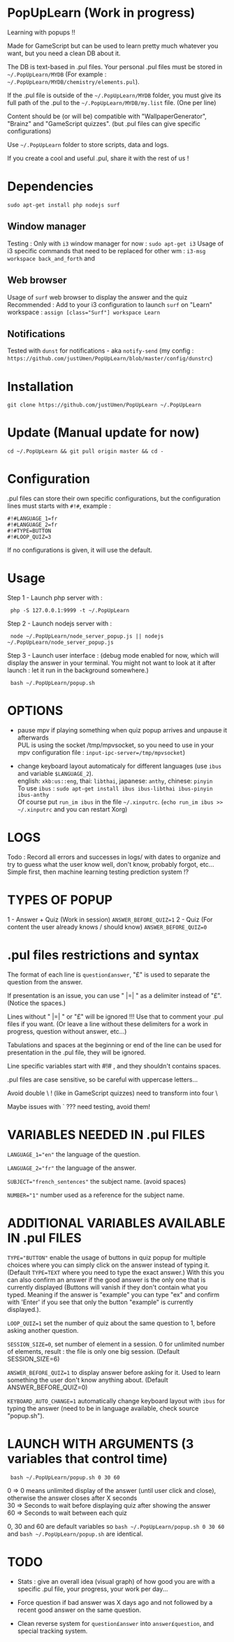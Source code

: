 # PopUpLearn (Work in progress)

Learning with popups !!  

Made for GameScript but can be used to learn pretty much whatever you want, but you need a clean DB about it.  

The DB is text-based in .pul files. Your personal .pul files must be stored in `~/.PopUpLearn/MYDB` (For example : `~/.PopUpLearn/MYDB/chemistry/elements.pul`).  

If the .pul file is outside of the `~/.PopUpLearn/MYDB` folder, you must give its full path of the .pul to the `~/.PopUpLearn/MYDB/my.list` file. (One per line)  

Content should be (or will be) compatible with "WallpaperGenerator", "Brainz" and "GameScript quizzes". (but .pul files can give specific configurations)  

Use `~/.PopUpLearn` folder to store scripts, data and logs.  

If you create a cool and useful .pul, share it with the rest of us !  

# Dependencies

    sudo apt-get install php nodejs surf

## Window manager

Testing : Only with `i3` window manager for now : `sudo apt-get i3`
Usage of i3 specific commands that need to be replaced for other wm : `i3-msg workspace back_and_forth` and  

## Web browser  

Usage of `surf` web browser to display the answer and the quiz  
Recommended : Add to your i3 configuration to launch `surf` on "Learn" workspace : `assign [class="Surf"] workspace Learn`

## Notifications  

Tested with `dunst` for notifications - aka `notify-send` (my config : `https://github.com/justUmen/PopUpLearn/blob/master/config/dunstrc`)  

# Installation

    git clone https://github.com/justUmen/PopUpLearn ~/.PopUpLearn

# Update (Manual update for now)

	cd ~/.PopUpLearn && git pull origin master && cd -

# Configuration

.pul files can store their own specific configurations, but the configuration lines must starts with `#!#`, example :  

    #!#LANGUAGE_1=fr
    #!#LANGUAGE_2=fr
    #!#TYPE=BUTTON
    #!#LOOP_QUIZ=3

If no configurations is given, it will use the default.  

# Usage

Step 1 - Launch php server with :  

     php -S 127.0.0.1:9999 -t ~/.PopUpLearn

Step 2 - Launch nodejs server with :  

     node ~/.PopUpLearn/node_server_popup.js || nodejs ~/.PopUpLearn/node_server_popup.js

Step 3 - Launch user interface : (debug mode enabled for now, which will display the answer in your terminal. You might not want to look at it after launch : let it run in the background somewhere.)  

     bash ~/.PopUpLearn/popup.sh

# OPTIONS

- pause mpv if playing something when quiz popup arrives and unpause it afterwards  
PUL is using the socket /tmp/mpvsocket, so you need to use in your mpv configuration file : `input-ipc-server=/tmp/mpvsocket`)  

- change keyboard layout automaticaly for different languages (use `ibus` and variable `$LANGUAGE_2`).  
english: `xkb:us::eng`, thai: `libthai`, japanese: `anthy`, chinese: `pinyin`  
To use `ibus` : `sudo apt-get install ibus ibus-libthai ibus-pinyin ibus-anthy`  
Of course put `run_im ibus` in the file `~/.xinputrc`.  (`echo run_im ibus >> ~/.xinputrc` and you can restart Xorg)  

# LOGS

Todo : Record all errors and successes in logs/ with dates to organize and try to guess what the user know well, don't know, probably forgot, etc...
Simple first, then machine learning testing prediction system !?  

# TYPES OF POPUP

1 - Answer + Quiz (Work in session) `ANSWER_BEFORE_QUIZ=1`
2 - Quiz (For content the user already knows / should know) `ANSWER_BEFORE_QUIZ=0`

# .pul files restrictions and syntax

The format of each line is `question£answer`, "£" is used to separate the question from the answer.  

If presentation is an issue, you can use " |=| " as a delimiter instead of "£". (Notice the spaces.)  

Lines without " |=| " or "£" will be ignored !!! Use that to comment your .pul files if you want. (Or leave a line without these delimiters for a work in progress, question without answer, etc...)  

Tabulations and spaces at the beginning or end of the line can be used for presentation in the .pul file, they will be ignored.  

Line specific variables start with #!# , and they shouldn't contains spaces.  

.pul files are case sensitive, so be careful with uppercase letters...  

Avoid double \ ! (like in GameScript quizzes) need to transform into four \  

Maybe issues with ` ??? need testing, avoid them!  

# VARIABLES NEEDED IN .pul FILES

`LANGUAGE_1="en"` the language of the question.  

`LANGUAGE_2="fr"` the language of the answer.  

`SUBJECT="french_sentences"` the subject name. (avoid spaces)  

`NUMBER="1"` number used as a reference for the subject name.  

# ADDITIONAL VARIABLES AVAILABLE IN .pul FILES

`TYPE="BUTTON"` enable the usage of buttons in quiz popup for multiple choices where you can simply click on the answer instead of typing it. (Default `TYPE=TEXT` where you need to type the exact answer.) With this you can also confirm an answer if the good answer is the only one that is currently displayed (Buttons will vanish if they don't contain what you typed. Meaning if the answer is "example" you can type "ex" and confirm with 'Enter' if you see that only the button "example" is currently displayed.).

`LOOP_QUIZ=1` set the number of quiz about the same question to 1, before asking another question.  

`SESSION_SIZE=0`, set number of element in a session. 0 for unlimited number of elements, result : the file is only one big session. (Default SESSION_SIZE=6)  

`ANSWER_BEFORE_QUIZ=1` to display answer before asking for it. Used to learn something the user don't know anything about. (Default ANSWER_BEFORE_QUIZ=0)  

`KEYBOARD_AUTO_CHANGE=1` automatically change keyboard layout with `ibus` for typing the answer (need to be in language available, check source "popup.sh").  

# LAUNCH WITH ARGUMENTS (3 variables that control time)

     bash ~/.PopUpLearn/popup.sh 0 30 60

0 => 0 means unlimited display of the answer (until user click and close), otherwise the answer closes after X seconds  
30 => Seconds to wait before displaying quiz after showing the answer  
60 => Seconds to wait between each quiz  

0, 30 and 60 are default variables so `bash ~/.PopUpLearn/popup.sh 0 30 60` and `bash ~/.PopUpLearn/popup.sh` are identical.

# TODO

- Stats : give an overall idea (visual graph) of how good you are with a specific .pul file, your progress, your work per day...  

- Force question if bad answer was X days ago and not followed by a recent good answer on the same question.  

- Clean reverse system for `question£answer` into `answer£question`, and special tracking system.  
